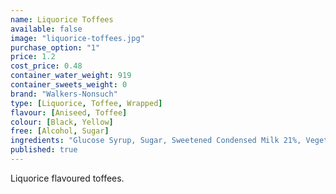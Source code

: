 ```yaml
---
name: Liquorice Toffees
available: false
image: "liquorice-toffees.jpg"
purchase_option: "1"
price: 1.2
cost_price: 0.48
container_water_weight: 919
container_sweets_weight: 0
brand: "Walkers-Nonsuch"
type: [Liquorice, Toffee, Wrapped]
flavour: [Aniseed, Toffee]
colour: [Black, Yellow]
free: [Alcohol, Sugar]
ingredients: "Glucose Syrup, Sugar, Sweetened Condensed Milk 21%, Vegetable Oil (Palm Oil), Black Treacle 5%, Natural Colour (Vegetable Carbon), Liquorice Extract 0.7%, Salt, Emulsifier (E471), Oil of Aniseed."
published: true
---
```

Liquorice flavoured toffees.